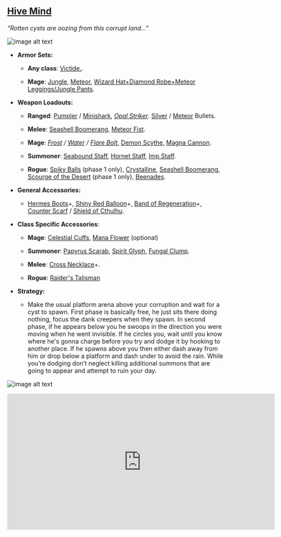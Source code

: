 ## [Hive Mind](https://calamitymod.gamepedia.com/The_Hive_Mind)

*"Rotten cysts are oozing from this corrupt land..."*

![image alt text](../public/BMbpD6rCZ1qoniF20u7H2A_img_13.png)

* **Armor Sets:**

    * **Any class**: [Victide.](https://calamitymod.gamepedia.com/Victide_armor).

    * **Mage**: [Jungle](https://terraria.gamepedia.com/Jungle_armor), [Meteor](https://terraria.gamepedia.com/Meteor_armor), [Wizard Hat+Diamond Robe+Meteor Leggings/Jungle Pants](https://terraria.gamepedia.com/Wizard_set).

* **Weapon Loadouts:**

    * **Ranged**: [Pumpler](https://calamitymod.gamepedia.com/Pumpler) / [Minishark](https://terraria.gamepedia.com/Minishark), [*Opal Striker*]((https://calamitymod.gamepedia.com/Opal_Striker)). [Silver](https://terraria.gamepedia.com/Silver_Bullet) / [Meteor](https://terraria.gamepedia.com/Meteor_Shot) Bullets.

    * **Melee**: [Seashell Boomerang](https://calamitymod.gamepedia.com/Seashell_Boomerang), [Meteor Fist](https://calamitymod.gamepedia.com/Meteor_Fist).

    * **Mage**: *[Frost](https://calamitymod.gamepedia.com/Frost_Bolt) / [Water](https://terraria.gamepedia.com/Water_Bolt) / [Flare Bolt](https://calamitymod.gamepedia.com/Flare_Bolt)*, [Demon Scythe](https://terraria.gamepedia.com/Demon_Scythe), [Magna Cannon](https://calamitymod.gamepedia.com/Magna_Cannon).

    * **Summoner**: [Seabound Staff](https://calamitymod.gamepedia.com/Seabound_Staff), [Hornet Staff](https://terraria.gamepedia.com/Hornet_Staff), [Imp Staff](https://terraria.gamepedia.com/Imp_Staff).

    * **Rogue**: [Spiky Balls](https://terraria.gamepedia.com/Spiky_Ball) (phase 1 only), [Crystalline](https://calamitymod.gamepedia.com/Crystalline), [Seashell Boomerang](https://calamitymod.gamepedia.com/Seashell_Boomerang), [Scourge of the Desert](https://calamitymod.gamepedia.com/Scourge_of_the_Desert) (phase 1 only), [Beenades](https://terraria.gamepedia.com/Beenade).

* **General Accessories:**

    * [Hermes Boots](https://terraria.gamepedia.com/Hermes_Boots)+, [Shiny Red Balloon](https://terraria.gamepedia.com/Shiny_Red_Balloon)+, [Band of Regeneration](https://terraria.gamepedia.com/Band_of_Regeneration)+, [Counter Scarf](https://calamitymod.gamepedia.com/Counter_Scarf) / [Shield of Cthulhu](https://terraria.gamepedia.com/Shield_of_Cthulhu).

* **Class Specific Accessories**:

    * **Mage**: [Celestial Cuffs](https://terraria.gamepedia.com/Celestial_Cuffs), [Mana Flower](https://terraria.gamepedia.com/Mana_Flower) (optional)

    * **Summoner**: [Papyrus Scarab](https://terraria.gamepedia.com/Papyrus_Scarab), [Spirit Glyph](https://calamitymod.gamepedia.com/Spirit_Glyph), [Fungal Clump](https://calamitymod.gamepedia.com/Fungal_Clump).

    * **Melee**: [Cross Necklace](https://terraria.gamepedia.com/Cross_Necklace)+.

    * **Rogue**: [Raider's Talisman](https://calamitymod.gamepedia.com/Raider%27s_Talisman)

* **Strategy:**

    * Make the usual platform arena above your corruption and wait for a cyst to spawn. First phase is basically free, he just sits there doing nothing, focus the dank creepers when they spawn. In second phase, if he appears below you he swoops in the direction you were moving when he went invisible. If he circles you, wait until you know where he's gonna charge before you try and dodge it by hooking to another place. If he spawns above you then either dash away from him or drop below a platform and dash under to avoid the rain. While you’re dodging don’t neglect killing additional summons that are going to appear and attempt to ruin your day.

![image alt text](../public/BMbpD6rCZ1qoniF20u7H2A_img_14.png)

<div align="center"><iframe width="620" height="315" src="https://www.youtube.com/embed/1Ha2XxQg7xM" frameborder="0" allowfullscreen></iframe></div>
